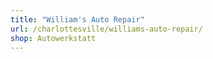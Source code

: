 ```yaml
---
title: "William's Auto Repair"
url: /charlottesville/williams-auto-repair/
shop: Autowerkstatt
---
```

